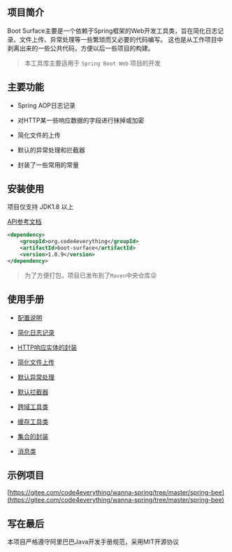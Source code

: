 ## 项目简介

Boot Surface主要是一个依赖于Spring框架的Web开发工具类，旨在简化日志记录、文件上传、异常处理等一些繁琐而又必要的代码编写。
这也是从工作项目中剥离出来的一些公共代码，方便以后一些项目的构建。

> 本工具库主要适用于 `Spring Boot Web` 项目的开发

## 主要功能

- Spring AOP日志记录

- 对HTTP某一些响应数据的字段进行抹掉或加密

- 简化文件的上传

- 默认的异常处理和拦截器

- 封装了一些常用的常量

## 安装使用

项目仅支持 JDK1.8 以上

[API参考文档](https://apidoc.gitee.com/code4everything/boot-surface/)

``` xml
<dependency>
    <groupId>org.code4everything</groupId>
    <artifactId>boot-surface</artifactId>
    <version>1.0.9</version>
</dependency>
```

> 为了方便打包，项目已发布到了`Maven`中央仓库:stuck_out_tongue_winking_eye:

## 使用手册

- [配置说明](docs/config.md)

- [简化日志记录](docs/log.md)

- [HTTP响应实体的封装](docs/response.md)

- [简化文件上传](docs/upload.md)

- [默认异常处理](docs/exception.md)

- [默认拦截器](docs/interceptor.md)

- [跨域工具类](docs/cors.md)

- [缓存工具类](docs/redis.md)

- [集合的封装](docs/collection.md)

- [消息类](docs/message.md)

## 示例项目

[https://gitee.com/code4everything/wanna-spring/tree/master/spring-bee](https://gitee.com/code4everything/wanna-spring/tree/master/spring-bee)

## 写在最后

本项目严格遵守阿里巴巴Java开发手册规范，采用MIT开源协议
